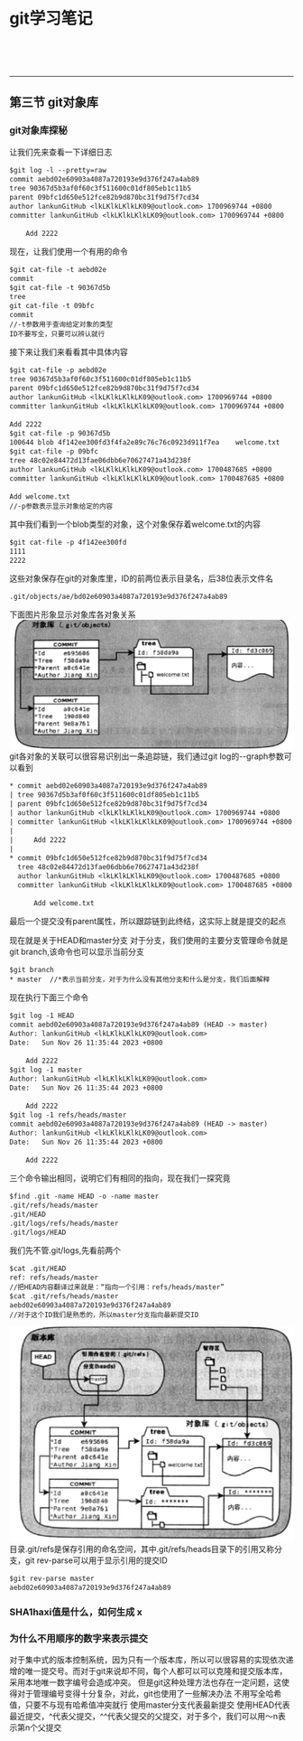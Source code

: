 # git学习笔记
<br>
<br>
<br>

***
## 第三节 git对象库
### git对象库探秘
让我们先来查看一下详细日志
```
$git log -l --pretty=raw
commit aebd02e60903a4087a720193e9d376f247a4ab89
tree 90367d5b3af0f60c3f511600c01df805eb1c11b5
parent 09bfc1d650e512fce82b9d870bc31f9d75f7cd34
author lankunGitHub <lkLKlkLKlkLK09@outlook.com> 1700969744 +0800
committer lankunGitHub <lkLKlkLKlkLK09@outlook.com> 1700969744 +0800

    Add 2222
```
现在，让我们使用一个有用的命令
```
$git cat-file -t aebd02e
commit
$git cat-file -t 90367d5b
tree
git cat-file -t 09bfc
commit
//-t参数用于查询给定对象的类型
ID不要写全，只要可以辨认就行
```
接下来让我们来看看其中具体内容
```
$git cat-file -p aebd02e
tree 90367d5b3af0f60c3f511600c01df805eb1c11b5
parent 09bfc1d650e512fce82b9d870bc31f9d75f7cd34
author lankunGitHub <lkLKlkLKlkLK09@outlook.com> 1700969744 +0800
committer lankunGitHub <lkLKlkLKlkLK09@outlook.com> 1700969744 +0800

Add 2222
$git cat-file -p 90367d5b
100644 blob 4f142ee300fd3f4fa2e89c76c76c0923d911f7ea    welcome.txt
$git cat-file -p 09bfc
tree 48c02e84472d13fae06dbb6e70627471a43d238f
author lankunGitHub <lkLKlkLKlkLK09@outlook.com> 1700487685 +0800
committer lankunGitHub <lkLKlkLKlkLK09@outlook.com> 1700487685 +0800

Add welcome.txt
//-p参数表示显示对象给定的内容
```
其中我们看到一个blob类型的对象，这个对象保存着welcome.txt的内容
```
$git cat-file -p 4f142ee300fd
1111
2222
```
这些对象保存在git的对象库里，ID的前两位表示目录名，后38位表示文件名
```
.git/objects/ae/bd02e60903a4087a720193e9d376f247a4ab89
```
下面图片形象显示对象库各对象关系
![Alt text](image-2.png)
git各对象的关联可以很容易识别出一条追踪链，我们通过git log的--graph参数可以看到
```
* commit aebd02e60903a4087a720193e9d376f247a4ab89
| tree 90367d5b3af0f60c3f511600c01df805eb1c11b5
| parent 09bfc1d650e512fce82b9d870bc31f9d75f7cd34
| author lankunGitHub <lkLKlkLKlkLK09@outlook.com> 1700969744 +0800
| committer lankunGitHub <lkLKlkLKlkLK09@outlook.com> 1700969744 +0800
| 
|     Add 2222
| 
* commit 09bfc1d650e512fce82b9d870bc31f9d75f7cd34
  tree 48c02e84472d13fae06dbb6e70627471a43d238f
  author lankunGitHub <lkLKlkLKlkLK09@outlook.com> 1700487685 +0800
  committer lankunGitHub <lkLKlkLKlkLK09@outlook.com> 1700487685 +0800
  
      Add welcome.txt

```
最后一个提交没有parent属性，所以跟踪链到此终结，这实际上就是提交的起点
<br>

现在就是关于HEAD和master分支
对于分支，我们使用的主要分支管理命令就是git branch,该命令也可以显示当前分支
```
$git branch
* master  //*表示当前分支，对于为什么没有其他分支和什么是分支，我们后面解释
```
现在执行下面三个命令
```
$git log -1 HEAD
commit aebd02e60903a4087a720193e9d376f247a4ab89 (HEAD -> master)
Author: lankunGitHub <lkLKlkLKlkLK09@outlook.com>
Date:   Sun Nov 26 11:35:44 2023 +0800

    Add 2222
$git log -1 master
Author: lankunGitHub <lkLKlkLKlkLK09@outlook.com>
Date:   Sun Nov 26 11:35:44 2023 +0800

    Add 2222
$git log -1 refs/heads/master
commit aebd02e60903a4087a720193e9d376f247a4ab89 (HEAD -> master)
Author: lankunGitHub <lkLKlkLKlkLK09@outlook.com>
Date:   Sun Nov 26 11:35:44 2023 +0800

    Add 2222
```
三个命令输出相同，说明它们有相同的指向，现在我们一探究竟
```
$find .git -name HEAD -o -name master
.git/refs/heads/master
.git/HEAD
.git/logs/refs/heads/master
.git/logs/HEAD
```
我们先不管.git/logs,先看前两个
```
$cat .git/HEAD
ref: refs/heads/master
//把HEAD内容翻译过来就是：“指向一个引用：refs/heads/master”
$cat .git/refs/heads/master
aebd02e60903a4087a720193e9d376f247a4ab89
//对于这个ID我们是熟悉的，所以master分支指向最新提交ID
```
![Alt text](image-3.png)
目录.git/refs是保存引用的命名空间，其中.git/refs/heads目录下的引用又称分支，git rev-parse可以用于显示引用的提交ID
```
$git rev-parse master
aebd02e60903a4087a720193e9d376f247a4ab89
```
### SHA1haxi值是什么，如何生成     x
### 为什么不用顺序的数字来表示提交
对于集中式的版本控制系统，因为只有一个版本库，所以可以很容易的实现依次递增的唯一提交号。而对于git来说却不同，每个人都可以可以克隆和提交版本库，采用本地唯一数字编号会造成冲突。
但是git这种处理方法也存在一定问题，这使得对于管理编号变得十分复杂，对此，git也使用了一些解决办法
不用写全哈希值，只要不与现有哈希值冲突就行
使用master分支代表最新提交
使用HEAD代表最近提交，^代表父提交，^^代表父提交的父提交，对于多个，我们可以用～n表示第n个父提交